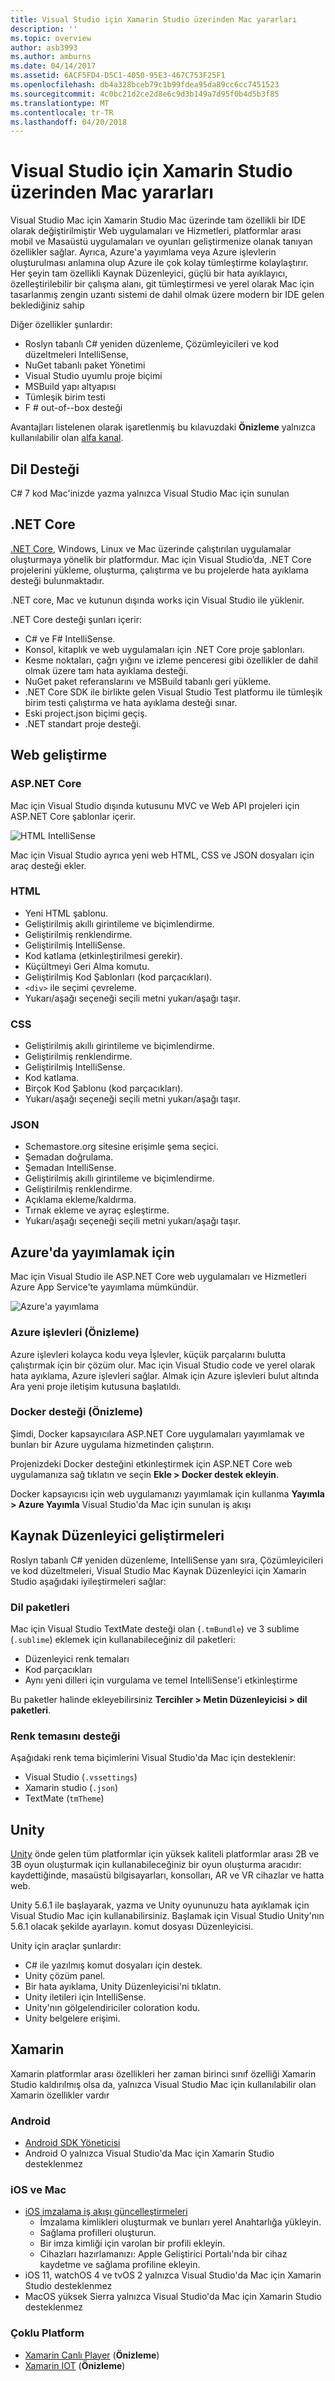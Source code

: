 ```yaml
---
title: Visual Studio için Xamarin Studio üzerinden Mac yararları
description: ''
ms.topic: overview
author: asb3993
ms.author: amburns
ms.date: 04/14/2017
ms.assetid: 6ACF5FD4-D5C1-4050-95E3-467C753F25F1
ms.openlocfilehash: db4a328bceb79c1b99fdea95da89cc6cc7451523
ms.sourcegitcommit: 4c0bc21d2ce2d8e6c9d3b149a7d95f0b4d5b3f85
ms.translationtype: MT
ms.contentlocale: tr-TR
ms.lasthandoff: 04/20/2018
---
```

# <a name="benefits-of-visual-studio-for-mac-over-xamarin-studio"></a>Visual Studio için Xamarin Studio üzerinden Mac yararları 

Visual Studio Mac için Xamarin Studio Mac üzerinde tam özellikli bir IDE olarak değiştirilmiştir Web uygulamaları ve Hizmetleri, platformlar arası mobil ve Masaüstü uygulamaları ve oyunları geliştirmenize olanak tanıyan özellikler sağlar. Ayrıca, Azure'a yayımlama veya Azure işlevlerin oluşturulması anlamına olup Azure ile çok kolay tümleştirme kolaylaştırır. Her şeyin tam özellikli Kaynak Düzenleyici, güçlü bir hata ayıklayıcı, özelleştirilebilir bir çalışma alanı, git tümleştirmesi ve yerel olarak Mac için tasarlanmış zengin uzantı sistemi de dahil olmak üzere modern bir IDE gelen beklediğiniz sahip 

Diğer özellikler şunlardır: 

* Roslyn tabanlı C# yeniden düzenleme, Çözümleyicileri ve kod düzeltmeleri IntelliSense, 
* NuGet tabanlı paket Yönetimi 
* Visual Studio uyumlu proje biçimi 
* MSBuild yapı altyapısı 
* Tümleşik birim testi 
* F # out-of--box desteği 

Avantajları listelenen olarak işaretlenmiş bu kılavuzdaki **Önizleme** yalnızca kullanılabilir olan [alfa kanal](https://docs.microsoft.com/visualstudio/mac/update#Changing_the_Updater_channel). 

## <a name="language-support"></a>Dil Desteği 

C# 7 kod Mac'inizde yazma yalnızca Visual Studio Mac için sunulan

## <a name="net-core"></a>.NET Core  

[.NET Core](https://www.microsoft.com/net/core#macos), Windows, Linux ve Mac üzerinde çalıştırılan uygulamalar oluşturmaya yönelik bir platformdur. Mac için Visual Studio’da, .NET Core projelerini yükleme, oluşturma, çalıştırma ve bu projelerde hata ayıklama desteği bulunmaktadır. 

.NET core, Mac ve kutunun dışında works için Visual Studio ile yüklenir.

.NET Core desteği şunları içerir: 

* C# ve F# IntelliSense. 
* Konsol, kitaplık ve web uygulamaları için .NET Core proje şablonları. 
* Kesme noktaları, çağrı yığını ve izleme penceresi gibi özellikler de dahil olmak üzere tam hata ayıklama desteği. 
* NuGet paket referanslarını ve MSBuild tabanlı geri yükleme. 
* .NET Core SDK ile birlikte gelen Visual Studio Test platformu ile tümleşik birim testi çalıştırma ve hata ayıklama desteği sınar. 
* Eski project.json biçimi geçiş. 
* .NET standart proje desteği.

## <a name="web-development"></a>Web geliştirme  

### <a name="aspnet-core"></a>ASP.NET Core 

Mac için Visual Studio dışında kutusunu MVC ve Web API projeleri için ASP.NET Core şablonlar içerir.
 
![HTML IntelliSense](media/benefits-vsmac-over-xs-image3.png)

Mac için Visual Studio ayrıca yeni web HTML, CSS ve JSON dosyaları için araç desteği ekler. 

### <a name="html"></a>HTML 

* Yeni HTML şablonu. 
* Geliştirilmiş akıllı girintileme ve biçimlendirme. 
* Geliştirilmiş renklendirme. 
* Geliştirilmiş IntelliSense. 
* Kod katlama (etkinleştirilmesi gerekir). 
* Küçültmeyi Geri Alma komutu. 
* Geliştirilmiş Kod Şablonları (kod parçacıkları). 
* `<div>` ile seçimi çevreleme. 
* Yukarı/aşağı seçeneği seçili metni yukarı/aşağı taşır. 

### <a name="css"></a>CSS 

* Geliştirilmiş akıllı girintileme ve biçimlendirme. 
* Geliştirilmiş renklendirme. 
* Geliştirilmiş IntelliSense. 
* Kod katlama. 
* Birçok Kod Şablonu (kod parçacıkları). 
* Yukarı/aşağı seçeneği seçili metni yukarı/aşağı taşır. 

### <a name="json"></a>JSON 
* Schemastore.org sitesine erişimle şema seçici. 
* Şemadan doğrulama. 
* Şemadan IntelliSense. 
* Geliştirilmiş akıllı girintileme ve biçimlendirme. 
* Geliştirilmiş renklendirme. 
* Açıklama ekleme/kaldırma. 
* Tırnak ekleme ve ayraç eşleştirme. 
* Yukarı/aşağı seçeneği seçili metni yukarı/aşağı taşır. 

## <a name="publishing-to-azure"></a>Azure'da yayımlamak için

Mac için Visual Studio ile ASP.NET Core web uygulamaları ve Hizmetleri Azure App Service'te yayımlama mümkündür. 

![Azure'a yayımlama](media/benefits-vsmac-over-xs-image1.png)

### <a name="azure-functions-preview"></a>Azure işlevleri (**Önizleme**)

Azure işlevleri kolayca kodu veya İşlevler, küçük parçalarını bulutta çalıştırmak için bir çözüm olur. Mac için Visual Studio code ve yerel olarak hata ayıklama, Azure işlevleri sağlar. Almak için Azure işlevleri bulut altında Ara yeni proje iletişim kutusuna başlatıldı. 

### <a name="docker-support-preview"></a>Docker desteği (**Önizleme**)

Şimdi, Docker kapsayıcılara ASP.NET Core uygulamaları yayımlamak ve bunları bir Azure uygulama hizmetinden çalıştırın. 

Projenizdeki Docker desteğini etkinleştirmek için ASP.NET Core web uygulamanıza sağ tıklatın ve seçin **Ekle > Docker destek ekleyin**. 

Docker kapsayıcısı için web uygulamanızı yayımlamak için kullanma **Yayımla > Azure Yayımla** Visual Studio'da Mac için sunulan iş akışı

## <a name="source-editor-improvements"></a>Kaynak Düzenleyici geliştirmeleri 

Roslyn tabanlı C# yeniden düzenleme, IntelliSense yanı sıra, Çözümleyicileri ve kod düzeltmeleri, Visual Studio Mac Kaynak Düzenleyici için Xamarin Studio aşağıdaki iyileştirmeleri sağlar: 

### <a name="language-bundles"></a>Dil paketleri 

Mac için Visual Studio TextMate desteği olan (`.tmBundle`) ve 3 sublime (`.sublime`) eklemek için kullanabileceğiniz dil paketleri: 

* Düzenleyici renk temaları 
* Kod parçacıkları 
* Aynı yeni dilleri için vurgulama ve temel IntelliSense'i etkinleştirme 

Bu paketler halinde ekleyebilirsiniz **Tercihler > Metin Düzenleyicisi > dil paketleri**. 

### <a name="color-theme-support"></a>Renk temasını desteği 

Aşağıdaki renk tema biçimlerini Visual Studio'da Mac için desteklenir: 

* Visual Studio (`.vssettings`) 
* Xamarin studio (`.json`) 
* TextMate (`tmTheme`) 

## <a name="unity"></a>Unity 

[Unity](https://unity3d.com/) önde gelen tüm platformlar için yüksek kaliteli platformlar arası 2B ve 3B oyun oluşturmak için kullanabileceğiniz bir oyun oluşturma aracıdır: kaydettiğinde, masaüstü bilgisayarları, konsolları, AR ve VR cihazlar ve hatta web. 

Unity 5.6.1 ile başlayarak, yazma ve Unity oyununuzu hata ayıklamak için Visual Studio Mac için kullanabilirsiniz. Başlamak için Visual Studio Unity'nın 5.6.1 olacak şekilde ayarlayın. komut dosyası Düzenleyicisi. 

Unity için araçlar şunlardır: 

* C# ile yazılmış komut dosyaları için destek. 
* Unity çözüm panel. 
* Bir hata ayıklama, Unity Düzenleyicisi'ni tıklatın. 
* Unity iletileri için IntelliSense. 
* Unity'nın gölgelendiriciler coloration kodu. 
* Unity belgelere erişimi. 

## <a name="xamarin"></a>Xamarin 

Xamarin platformlar arası özellikleri her zaman birinci sınıf özelliği Xamarin Studio kaldırılmış olsa da, yalnızca Visual Studio Mac için kullanılabilir olan Xamarin özellikler vardır 

### <a name="android"></a>Android 

* [Android SDK Yöneticisi](https://developer.xamarin.com/guides/android/application_fundamentals/using-the-sdk-manager/)  
* Android O yalnızca Visual Studio'da Mac için Xamarin Studio desteklenmez 

### <a name="ios-and-mac"></a>iOS ve Mac 

* [iOS imzalama iş akışı güncelleştirmeleri ](https://developer.xamarin.com/guides/cross-platform/macios/apple-account-management/) 
    * İmzalama kimlikleri oluşturmak ve bunları yerel Anahtarlığa yükleyin. 
    * Sağlama profilleri oluşturun. 
    * Bir imza kimliği için varolan bir profili ekleyin.
    *  Cihazları hazırlamanızı: Apple Geliştirici Portalı'nda bir cihaz kaydetme ve sağlama profiline ekleyin.
* iOS 11, watchOS 4 ve tvOS 2 yalnızca Visual Studio'da Mac için Xamarin Studio desteklenmez 
* MacOS yüksek Sierra yalnızca Visual Studio'da Mac için Xamarin Studio desteklenmez 

### <a name="cross-platform"></a>Çoklu Platform 

* [Xamarin Canlı Player](https://developer.xamarin.com/guides/cross-platform/live/) (**Önizleme**) 
* [Xamarin IOT](https://developer.xamarin.com/guides/cross-platform/iot/) (**Önizleme**) 
 